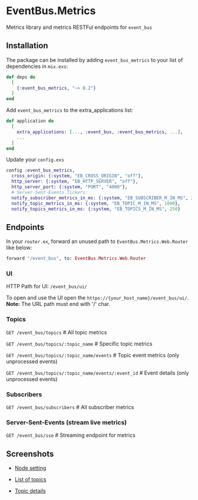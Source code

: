 # EventBus.Metrics

Metrics library and metrics RESTFul endpoints for `event_bus`

## Installation

The package can be installed by adding `event_bus_metrics` to your list of dependencies in `mix.exs`:

```elixir
def deps do
  [
    {:event_bus_metrics, "~> 0.2"}
  ]
end
```

Add `event_bus_metrics` to the extra_applications list:

```elixir
def application do
  [
    extra_applications: [..., :event_bus, :event_bus_metrics, ...],
    ...
  ]
end
```

Update your `config.exs`

```elixir
config :event_bus_metrics,
  cross_origin: {:system, "EB_CROSS_ORIGIN", "off"},
  http_server: {:system, "EB_HTTP_SERVER", "off"},
  http_server_port: {:system, "PORT", "4000"},
  # Server-Sent-Events Tickers:
  notify_subscriber_metrics_in_ms: {:system, "EB_SUBSCRIBER_M_IN_MS", 250},
  notify_topic_metrics_in_ms: {:system, "EB_TOPIC_M_IN_MS", 1000},
  notify_topics_metrics_in_ms: {:system, "EB_TOPICS_M_IN_MS", 250}
```

## Endpoints

In your `router.ex`, forward an unused path to `EventBus.Metrics.Web.Router` like below:

```elixir
forward "/event_bus", to: EventBus.Metrics.Web.Router
```

### UI

HTTP Path for UI: `/event_bus/ui/`

To open and use the UI open the `https://{your_host_name}/event_bus/ui/`. **Note:** The URL path must end with '/' char. 

### Topics

`GET /event_bus/topics` # All topic metrics

`GET /event_bus/topics/:topic_name` # Specific topic metrics

`GET /event_bus/topics/:topic_name/events` # Topic event metrics (only unprocessed events)

`GET /event_bus/topics/:topic_name/events/:event_id` # Event details (only unprocessed events)

### Subscribers

`GET /event_bus/subscribers` # All subscriber metrics

### Server-Sent-Events (stream live metrics)

`GET /event_bus/sse` # Streaming endpoint for metrics

## Screenshots

- [Node setting](https://drive.google.com/open?id=1bGYRe_QDUCjnRsmUSiF_LQNCuvDt_712)

- [List of topics](https://drive.google.com/open?id=16sKULRj00_OeWGcAxunQTE7NkDkar4tm)

- [Topic details](https://drive.google.com/open?id=13kWW133A_l1vFf8mzeZfPDxvDXAYe89S)
